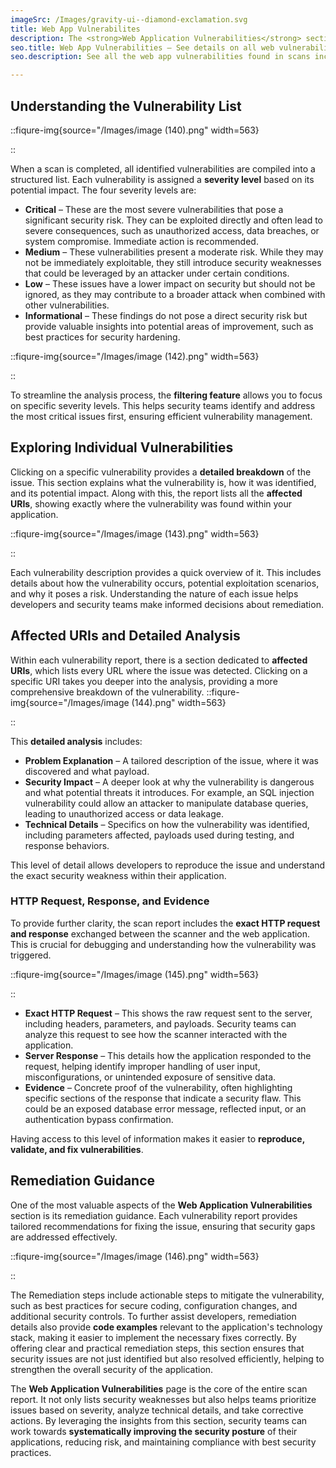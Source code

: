 ```yaml
---
imageSrc: /Images/gravity-ui--diamond-exclamation.svg
title: Web App Vulnerabilites
description: The <strong>Web Application Vulnerabilities</strong> section provides a detailed breakdown of all security weaknesses detected in your application. This page serves as a central place to assess the security posture of your web application by listing discovered vulnerabilities along with their severity levels. Understanding and prioritizing these vulnerabilities is crucial to reducing risk and strengthening the security of your application.
seo.title: Web App Vulnerabilities – See details on all web vulnerabilities found
seo.description: See all the web app vulnerabilities found in scans including XSS, SQLi, CSRF, and more with detailed remediation steps.

---
```


## Understanding the Vulnerability List

::fiqure-img{source="/Images/image (140).png" width=563}

<!-- <img src="/Images/image (140).png" alt="" width="563"> -->

::

When a scan is completed, all identified vulnerabilities are compiled into a structured list. Each vulnerability is assigned a **severity level** based on its potential impact. The four severity levels are:

- **Critical** – These are the most severe vulnerabilities that pose a significant security risk. They can be exploited directly and often lead to severe consequences, such as unauthorized access, data breaches, or system compromise. Immediate action is recommended.
- **Medium** – These vulnerabilities present a moderate risk. While they may not be immediately exploitable, they still introduce security weaknesses that could be leveraged by an attacker under certain conditions.
- **Low** – These issues have a lower impact on security but should not be ignored, as they may contribute to a broader attack when combined with other vulnerabilities.
- **Informational** – These findings do not pose a direct security risk but provide valuable insights into potential areas of improvement, such as best practices for security hardening.

::fiqure-img{source="/Images/image (142).png" width=563}

<!-- <img src="/Images/image (142).png" alt="" width="563"> -->

::

To streamline the analysis process, the **filtering feature** allows you to focus on specific severity levels. This helps security teams identify and address the most critical issues first, ensuring efficient vulnerability management.

## Exploring Individual Vulnerabilities

Clicking on a specific vulnerability provides a **detailed breakdown** of the issue. This section explains what the vulnerability is, how it was identified, and its potential impact. Along with this, the report lists all the **affected URIs**, showing exactly where the vulnerability was found within your application.

::fiqure-img{source="/Images/image (143).png" width=563}

<!-- <img src="/Images/image (143).png" alt="" width="563"> -->

::

Each vulnerability description provides a quick overview of it. This includes details about how the vulnerability occurs, potential exploitation scenarios, and why it poses a risk. Understanding the nature of each issue helps developers and security teams make informed decisions about remediation.

## Affected URIs and Detailed Analysis

Within each vulnerability report, there is a section dedicated to **affected URIs**, which lists every URL where the issue was detected. Clicking on a specific URI takes you deeper into the analysis, providing a more comprehensive breakdown of the vulnerability.
::fiqure-img{source="/Images/image (144).png" width=563}

<!-- <img src="/Images/image (144).png" alt="" width="563"> -->

::

This **detailed analysis** includes:

- **Problem Explanation** – A tailored description of the issue, where it was discovered and what payload.
- **Security Impact** – A deeper look at why the vulnerability is dangerous and what potential threats it introduces. For example, an SQL injection vulnerability could allow an attacker to manipulate database queries, leading to unauthorized access or data leakage.
- **Technical Details** – Specifics on how the vulnerability was identified, including parameters affected, payloads used during testing, and response behaviors.

This level of detail allows developers to reproduce the issue and understand the exact security weakness within their application.

### HTTP Request, Response, and Evidence

To provide further clarity, the scan report includes the **exact HTTP request and response** exchanged between the scanner and the web application. This is crucial for debugging and understanding how the vulnerability was triggered.

::fiqure-img{source="/Images/image (145).png" width=563}

<!-- <img src="/Images/image (145).png" alt="" width="563"> -->

::

- **Exact HTTP Request** – This shows the raw request sent to the server, including headers, parameters, and payloads. Security teams can analyze this request to see how the scanner interacted with the application.
- **Server Response** – This details how the application responded to the request, helping identify improper handling of user input, misconfigurations, or unintended exposure of sensitive data.
- **Evidence** – Concrete proof of the vulnerability, often highlighting specific sections of the response that indicate a security flaw. This could be an exposed database error message, reflected input, or an authentication bypass confirmation.

Having access to this level of information makes it easier to **reproduce, validate, and fix vulnerabilities**.

## Remediation Guidance

One of the most valuable aspects of the **Web Application Vulnerabilities** section is its remediation guidance. Each vulnerability report provides tailored recommendations for fixing the issue, ensuring that security gaps are addressed effectively.&#x20;

::fiqure-img{source="/Images/image (146).png" width=563}

<!-- <img src="/Images/image (146).png" alt="" width="563"> -->

::

The Remediation steps include actionable steps to mitigate the vulnerability, such as best practices for secure coding, configuration changes, and additional security controls. To further assist developers, remediation details also provide **code examples** relevant to the application's technology stack, making it easier to implement the necessary fixes correctly. By offering clear and practical remediation steps, this section ensures that security issues are not just identified but also resolved efficiently, helping to strengthen the overall security of the application.

The **Web Application Vulnerabilities** page is the core of the entire scan report. It not only lists security weaknesses but also helps teams prioritize issues based on severity, analyze technical details, and take corrective actions. By leveraging the insights from this section, security teams can work towards **systematically improving the security posture** of their applications, reducing risk, and maintaining compliance with best security practices.
